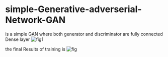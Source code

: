 # simple-Generative-adverserial-Network-GAN
is a simple GAN where both generator and discriminator are fully connected Dense layer 
![fig1](https://github.com/zaky-fetoh/simple-Generative-adverserial-Network-GAN-/blob/main/gan.jpeg)


the final Results of training is 
![fig](https://github.com/zaky-fetoh/simple-Generative-adverserial-Network-GAN-/blob/main/Figure_1.png)
